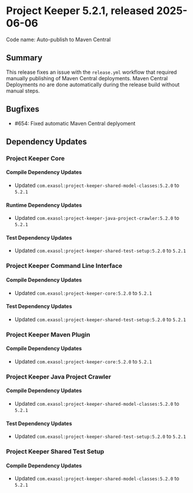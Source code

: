 # Project Keeper 5.2.1, released 2025-06-06

Code name: Auto-publish to Maven Central

## Summary

This release fixes an issue with the `release.yml` workflow that required manually publishing of Maven Central deployments. Maven Central Deployments no are done automatically during the release build without manual steps.

## Bugfixes

* #654: Fixed automatic Maven Central deplyoment

## Dependency Updates

### Project Keeper Core

#### Compile Dependency Updates

* Updated `com.exasol:project-keeper-shared-model-classes:5.2.0` to `5.2.1`

#### Runtime Dependency Updates

* Updated `com.exasol:project-keeper-java-project-crawler:5.2.0` to `5.2.1`

#### Test Dependency Updates

* Updated `com.exasol:project-keeper-shared-test-setup:5.2.0` to `5.2.1`

### Project Keeper Command Line Interface

#### Compile Dependency Updates

* Updated `com.exasol:project-keeper-core:5.2.0` to `5.2.1`

#### Test Dependency Updates

* Updated `com.exasol:project-keeper-shared-test-setup:5.2.0` to `5.2.1`

### Project Keeper Maven Plugin

#### Compile Dependency Updates

* Updated `com.exasol:project-keeper-core:5.2.0` to `5.2.1`

### Project Keeper Java Project Crawler

#### Compile Dependency Updates

* Updated `com.exasol:project-keeper-shared-model-classes:5.2.0` to `5.2.1`

#### Test Dependency Updates

* Updated `com.exasol:project-keeper-shared-test-setup:5.2.0` to `5.2.1`

### Project Keeper Shared Test Setup

#### Compile Dependency Updates

* Updated `com.exasol:project-keeper-shared-model-classes:5.2.0` to `5.2.1`
